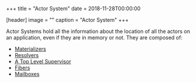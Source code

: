 +++
title = "Actor System"
date = 2018-11-28T00:00:00

[header]
image = ""
caption = "Actor System"
+++

Actor Systems hold all the information about the location of all the actors on an application, even if they are
in memory or not. They are composed of:

* [Materializers](/architecture/materializers)
* [Resolvers](/architecture/resolvers)
* [A Top Level Supervisor](/architecture/supervisors)
* [Fibers](/architecture/fibers)
* [Mailboxes](/architecture/mailboxes)